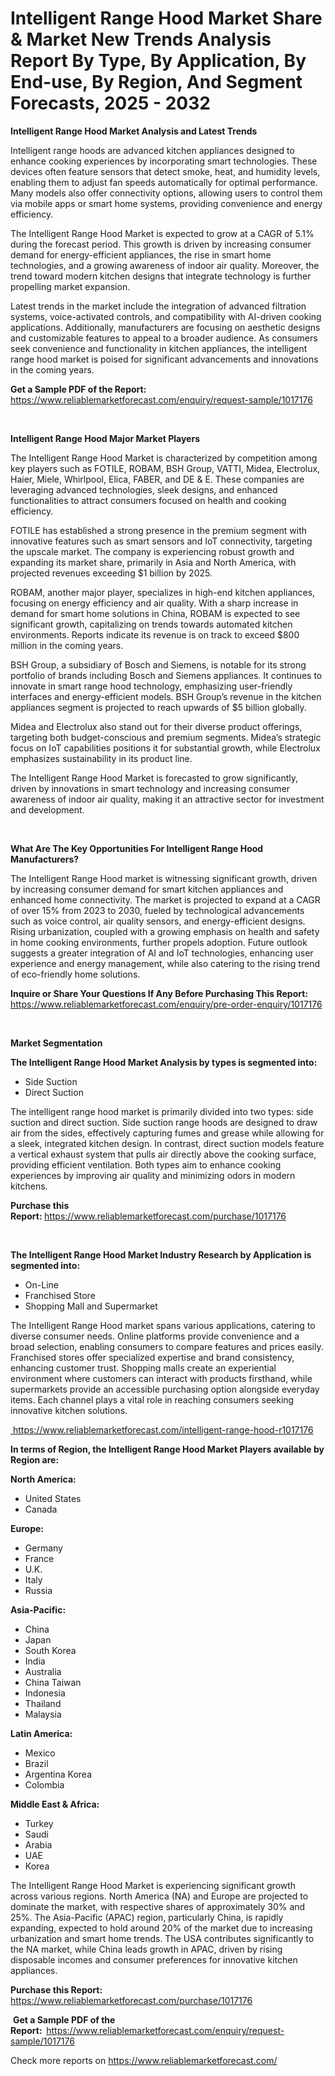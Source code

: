 <p><h1>Intelligent Range Hood Market Share & Market New Trends Analysis Report By Type, By Application, By End-use, By Region, And Segment Forecasts, 2025 - 2032</h1></p><p><strong>Intelligent Range Hood Market Analysis and Latest Trends</strong></p>
<p><p>Intelligent range hoods are advanced kitchen appliances designed to enhance cooking experiences by incorporating smart technologies. These devices often feature sensors that detect smoke, heat, and humidity levels, enabling them to adjust fan speeds automatically for optimal performance. Many models also offer connectivity options, allowing users to control them via mobile apps or smart home systems, providing convenience and energy efficiency.</p><p>The Intelligent Range Hood Market is expected to grow at a CAGR of 5.1% during the forecast period. This growth is driven by increasing consumer demand for energy-efficient appliances, the rise in smart home technologies, and a growing awareness of indoor air quality. Moreover, the trend toward modern kitchen designs that integrate technology is further propelling market expansion. </p><p>Latest trends in the market include the integration of advanced filtration systems, voice-activated controls, and compatibility with AI-driven cooking applications. Additionally, manufacturers are focusing on aesthetic designs and customizable features to appeal to a broader audience. As consumers seek convenience and functionality in kitchen appliances, the intelligent range hood market is poised for significant advancements and innovations in the coming years.</p></p>
<p><strong>Get a Sample PDF of the Report:&nbsp;</strong> <a href="https://www.reliablemarketforecast.com/enquiry/request-sample/1017176?utm_campaign=2940&utm_medium=2&utm_source=Github&utm_content=ia&utm_term=21032025&utm_id=intelligent-range-hood">https://www.reliablemarketforecast.com/enquiry/request-sample/1017176</a></p>
<p>&nbsp;</p>
<p><strong>Intelligent Range Hood Major Market Players</strong></p>
<p><p>The Intelligent Range Hood Market is characterized by competition among key players such as FOTILE, ROBAM, BSH Group, VATTI, Midea, Electrolux, Haier, Miele, Whirlpool, Elica, FABER, and DE & E. These companies are leveraging advanced technologies, sleek designs, and enhanced functionalities to attract consumers focused on health and cooking efficiency.</p><p>FOTILE has established a strong presence in the premium segment with innovative features such as smart sensors and IoT connectivity, targeting the upscale market. The company is experiencing robust growth and expanding its market share, primarily in Asia and North America, with projected revenues exceeding $1 billion by 2025.</p><p>ROBAM, another major player, specializes in high-end kitchen appliances, focusing on energy efficiency and air quality. With a sharp increase in demand for smart home solutions in China, ROBAM is expected to see significant growth, capitalizing on trends towards automated kitchen environments. Reports indicate its revenue is on track to exceed $800 million in the coming years.</p><p>BSH Group, a subsidiary of Bosch and Siemens, is notable for its strong portfolio of brands including Bosch and Siemens appliances. It continues to innovate in smart range hood technology, emphasizing user-friendly interfaces and energy-efficient models. BSH Group’s revenue in the kitchen appliances segment is projected to reach upwards of $5 billion globally.</p><p>Midea and Electrolux also stand out for their diverse product offerings, targeting both budget-conscious and premium segments. Midea’s strategic focus on IoT capabilities positions it for substantial growth, while Electrolux emphasizes sustainability in its product line.</p><p>The Intelligent Range Hood Market is forecasted to grow significantly, driven by innovations in smart technology and increasing consumer awareness of indoor air quality, making it an attractive sector for investment and development.</p></p>
<p>&nbsp;</p>
<p><strong>What Are The Key Opportunities For Intelligent Range Hood Manufacturers?</strong></p>
<p><p>The Intelligent Range Hood market is witnessing significant growth, driven by increasing consumer demand for smart kitchen appliances and enhanced home connectivity. The market is projected to expand at a CAGR of over 15% from 2023 to 2030, fueled by technological advancements such as voice control, air quality sensors, and energy-efficient designs. Rising urbanization, coupled with a growing emphasis on health and safety in home cooking environments, further propels adoption. Future outlook suggests a greater integration of AI and IoT technologies, enhancing user experience and energy management, while also catering to the rising trend of eco-friendly home solutions.</p></p>
<p><strong>Inquire or Share Your Questions If Any Before Purchasing This Report:</strong> <a href="https://www.reliablemarketforecast.com/enquiry/pre-order-enquiry/1017176?utm_campaign=2940&utm_medium=2&utm_source=Github&utm_content=ia&utm_term=21032025&utm_id=intelligent-range-hood">https://www.reliablemarketforecast.com/enquiry/pre-order-enquiry/1017176</a></p>
<p>&nbsp;</p>
<p><strong>Market Segmentation</strong></p>
<p><strong>The Intelligent Range Hood Market Analysis by types is segmented into:</strong></p>
<p><ul><li>Side Suction</li><li>Direct Suction</li></ul></p>
<p><p>The intelligent range hood market is primarily divided into two types: side suction and direct suction. Side suction range hoods are designed to draw air from the sides, effectively capturing fumes and grease while allowing for a sleek, integrated kitchen design. In contrast, direct suction models feature a vertical exhaust system that pulls air directly above the cooking surface, providing efficient ventilation. Both types aim to enhance cooking experiences by improving air quality and minimizing odors in modern kitchens.</p></p>
<p><strong>Purchase this Report:&nbsp;</strong><a href="https://www.reliablemarketforecast.com/purchase/1017176?utm_campaign=2940&utm_medium=2&utm_source=Github&utm_content=ia&utm_term=21032025&utm_id=intelligent-range-hood">https://www.reliablemarketforecast.com/purchase/1017176</a></p>
<p>&nbsp;</p>
<p><strong>The Intelligent Range Hood Market Industry Research by Application is segmented into:</strong></p>
<p><ul><li>On-Line</li><li>Franchised Store</li><li>Shopping Mall and Supermarket</li></ul></p>
<p><p>The Intelligent Range Hood market spans various applications, catering to diverse consumer needs. Online platforms provide convenience and a broad selection, enabling consumers to compare features and prices easily. Franchised stores offer specialized expertise and brand consistency, enhancing customer trust. Shopping malls create an experiential environment where customers can interact with products firsthand, while supermarkets provide an accessible purchasing option alongside everyday items. Each channel plays a vital role in reaching consumers seeking innovative kitchen solutions.</p></p>
<p><a href="https://www.reliablemarketforecast.com/intelligent-range-hood-r1017176?utm_campaign=2940&utm_medium=2&utm_source=Github&utm_content=ia&utm_term=21032025&utm_id=intelligent-range-hood">&nbsp;https://www.reliablemarketforecast.com/intelligent-range-hood-r1017176</a></p>
<p><strong>In terms of Region, the Intelligent Range Hood Market Players available by Region are:</strong></p>
<p>
    <p> <strong> North America: </strong>
        <ul>
            <li>United States</li>
            <li>Canada</li>
        </ul>
        </p> 
    <p> <strong> Europe: </strong>
        <ul>
            <li>Germany</li>
            <li>France</li>
            <li>U.K.</li>
            <li>Italy</li>
            <li>Russia</li>
        </ul>
        </p> 
    <p> <strong> Asia-Pacific: </strong>
        <ul>
            <li>China</li>
            <li>Japan</li>
            <li>South Korea</li>
            <li>India</li>
            <li>Australia</li>
            <li>China Taiwan</li>
            <li>Indonesia</li>
            <li>Thailand</li>
            <li>Malaysia</li>
        </ul>
        </p> 
    <p> <strong> Latin America: </strong>
        <ul>
            <li>Mexico</li>
            <li>Brazil</li>
            <li>Argentina Korea</li>
            <li>Colombia</li>
        </ul>
        </p> 
    <p> <strong> Middle East & Africa: </strong>
        <ul>
            <li>Turkey</li>
            <li>Saudi</li>
            <li>Arabia</li>
            <li>UAE</li>
            <li>Korea</li>
        </ul>
    </p>
    </p>
<p><p>The Intelligent Range Hood Market is experiencing significant growth across various regions. North America (NA) and Europe are projected to dominate the market, with respective shares of approximately 30% and 25%. The Asia-Pacific (APAC) region, particularly China, is rapidly expanding, expected to hold around 20% of the market due to increasing urbanization and smart home trends. The USA contributes significantly to the NA market, while China leads growth in APAC, driven by rising disposable incomes and consumer preferences for innovative kitchen appliances.</p></p>
<p><strong>Purchase this Report: </strong><a href="https://www.reliablemarketforecast.com/purchase/1017176?utm_campaign=2940&utm_medium=2&utm_source=Github&utm_content=ia&utm_term=21032025&utm_id=intelligent-range-hood">https://www.reliablemarketforecast.com/purchase/1017176</a></p>
<p>&nbsp;<strong>Get a Sample PDF of the Report:&nbsp;&nbsp;</strong><a href="https://www.reliablemarketforecast.com/enquiry/request-sample/1017176?utm_campaign=2940&utm_medium=2&utm_source=Github&utm_content=ia&utm_term=21032025&utm_id=intelligent-range-hood">https://www.reliablemarketforecast.com/enquiry/request-sample/1017176</a></p>
<p><strong></strong></p>
<p>Check more reports on <a href="https://www.reliablemarketforecast.com/?utm_campaign=2940&utm_medium=2&utm_source=Github&utm_content=ia&utm_term=21032025&utm_id=intelligent-range-hood">https://www.reliablemarketforecast.com/</a></p>